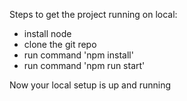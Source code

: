 Steps to get the project running on local:
 - install node
 - clone the git repo
 - run command 'npm install'
 - run command 'npm run start'

Now your local setup is up and running
